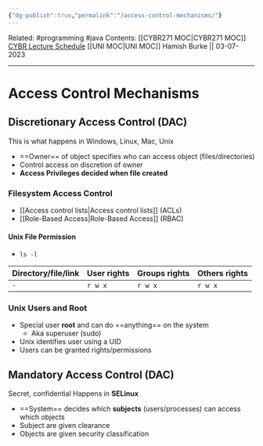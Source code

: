 ```yaml
---
{"dg-publish":true,"permalink":"/access-control-mechanisms/"}
---
```


Related: #programming #java 
Contents: [[CYBR271 MOC\|CYBR271 MOC]]
[CYBR Lecture Schedule](https://ecs.wgtn.ac.nz/Courses/CYBR271_2023T2/LectureSchedule)
[[UNI MOC\|UNI MOC]]
Hamish Burke || 03-07-2023
***

# Access Control Mechanisms

## Discretionary Access Control (DAC)

This is what happens in Windows, Linux, Mac, Unix

- ==Owner== of object specifies who can access object (files/directories)
- Control access on discretion of owner
- **Access Privileges decided when file created**

### Filesystem Access Control

- [[Access control lists\|Access control lists]] (ACLs)
- [[Role-Based Access\|Role-Based Access]] (RBAC)

#### Unix File Permission

- `ls -l`

| Directory/file/link | User rights | Groups rights | Others rights |
| ------------------- | ----------- | ------------- | ------------- |
| `-`                 | `r w x`     | `r w x`       | `r w x`       | 

### Unix Users and Root

- Special user **root** and can do ==anything== on the system
	- Aka superuser (sudo)
- Unix identifies user using a UID
- Users can be granted rights/permissions

## Mandatory Access Control (DAC)

Secret, confidential
Happens in **SELinux**

- ==System== decides which **subjects** (users/processes) can access which objects
- Subject are given clearance
- Objects are given security classification
